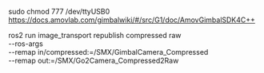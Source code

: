 sudo chmod 777 /dev/ttyUSB0  
https://docs.amovlab.com/gimbalwiki/#/src/G1/doc/AmovGimbalSDK4C++

ros2 run image_transport republish compressed raw \
  --ros-args \
    --remap in/compressed:=/SMX/GimbalCamera_Compressed \
    --remap out:=/SMX/Go2Camera_Compressed2Raw
